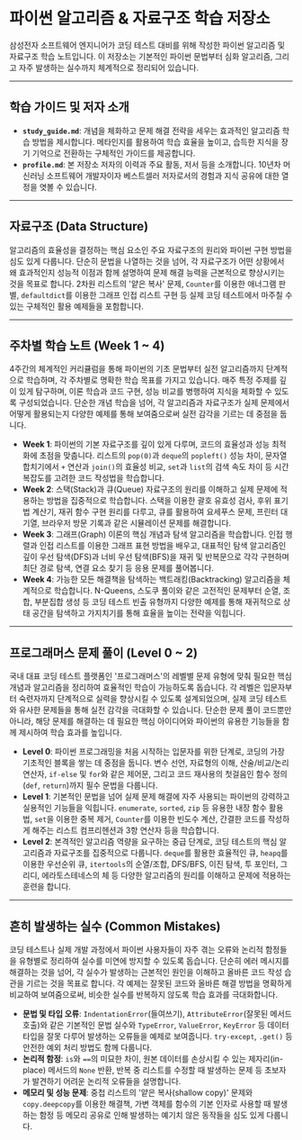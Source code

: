 # 파이썬 알고리즘 & 자료구조 학습 저장소

삼성전자 소프트웨어 엔지니어가 코딩 테스트 대비를 위해 작성한 파이썬 알고리즘 및 자료구조 학습 노트입니다. 이 저장소는 기본적인 파이썬 문법부터 심화 알고리즘, 그리고 자주 발생하는 실수까지 체계적으로 정리되어 있습니다.

---

## 학습 가이드 및 저자 소개

-   **`study_guide.md`**: 개념을 체화하고 문제 해결 전략을 세우는 효과적인 알고리즘 학습 방법을 제시합니다. 메타인지를 활용하여 학습 효율을 높이고, 습득한 지식을 장기 기억으로 전환하는 구체적인 가이드를 제공합니다.
-   **`profile.md`**: 본 저장소 저자의 이력과 주요 활동, 저서 등을 소개합니다. 10년차 머신러닝 소프트웨어 개발자이자 베스트셀러 저자로서의 경험과 지식 공유에 대한 열정을 엿볼 수 있습니다.

---

## 자료구조 (Data Structure)

알고리즘의 효율성을 결정하는 핵심 요소인 주요 자료구조의 원리와 파이썬 구현 방법을 심도 있게 다룹니다.
단순히 문법을 나열하는 것을 넘어, 각 자료구조가 어떤 상황에서 왜 효과적인지 성능적 이점과 함께 설명하여 문제 해결 능력을 근본적으로 향상시키는 것을 목표로 합니다.
2차원 리스트의 '얕은 복사' 문제, `Counter`를 이용한 애너그램 판별, `defaultdict`를 이용한 그래프 인접 리스트 구현 등 실제 코딩 테스트에서 마주칠 수 있는 구체적인 활용 예제들을 포함합니다.

---

## 주차별 학습 노트 (Week 1 ~ 4)

4주간의 체계적인 커리큘럼을 통해 파이썬의 기초 문법부터 실전 알고리즘까지 단계적으로 학습하며, 각 주차별로 명확한 학습 목표를 가지고 있습니다.
매주 특정 주제를 깊이 있게 탐구하며, 이론 학습과 코드 구현, 성능 비교를 병행하여 지식을 체화할 수 있도록 구성되었습니다.
단순한 개념 학습을 넘어, 각 알고리즘과 자료구조가 실제 문제에서 어떻게 활용되는지 다양한 예제를 통해 보여줌으로써 실전 감각을 기르는 데 중점을 둡니다.

-   **Week 1**: 파이썬의 기본 자료구조를 깊이 있게 다루며, 코드의 효율성과 성능 최적화에 초점을 맞춥니다. 리스트의 `pop(0)`과 `deque`의 `popleft()` 성능 차이, 문자열 합치기에서 `+` 연산과 `join()`의 효율성 비교, `set`과 `list`의 검색 속도 차이 등 시간 복잡도를 고려한 코드 작성법을 학습합니다.
-   **Week 2**: 스택(Stack)과 큐(Queue) 자료구조의 원리를 이해하고 실제 문제에 적용하는 방법을 집중적으로 학습합니다. 스택을 이용한 괄호 유효성 검사, 후위 표기법 계산기, 재귀 함수 구현 원리를 다루고, 큐를 활용하여 요세푸스 문제, 프린터 대기열, 브라우저 방문 기록과 같은 시뮬레이션 문제를 해결합니다.
-   **Week 3**: 그래프(Graph) 이론의 핵심 개념과 탐색 알고리즘을 학습합니다. 인접 행렬과 인접 리스트를 이용한 그래프 표현 방법을 배우고, 대표적인 탐색 알고리즘인 깊이 우선 탐색(DFS)과 너비 우선 탐색(BFS)을 재귀 및 반복문으로 각각 구현하며 최단 경로 탐색, 연결 요소 찾기 등 응용 문제를 풀어봅니다.
-   **Week 4**: 가능한 모든 해결책을 탐색하는 백트래킹(Backtracking) 알고리즘을 체계적으로 학습합니다. N-Queens, 스도쿠 풀이와 같은 고전적인 문제부터 순열, 조합, 부분집합 생성 등 코딩 테스트 빈출 유형까지 다양한 예제를 통해 재귀적으로 상태 공간을 탐색하고 가지치기를 통해 효율을 높이는 전략을 익힙니다.

---

## 프로그래머스 문제 풀이 (Level 0 ~ 2)

국내 대표 코딩 테스트 플랫폼인 '프로그래머스'의 레벨별 문제 유형에 맞춰 필요한 핵심 개념과 알고리즘을 정리하여 효율적인 학습이 가능하도록 돕습니다.
각 레벨은 입문자부터 숙련자까지 단계적으로 실력을 향상시킬 수 있도록 설계되었으며, 실제 코딩 테스트와 유사한 문제들을 통해 실전 감각을 극대화할 수 있습니다.
단순한 문제 풀이 코드뿐만 아니라, 해당 문제를 해결하는 데 필요한 핵심 아이디어와 파이썬의 유용한 기능들을 함께 제시하여 학습 효과를 높입니다.

-   **Level 0**: 파이썬 프로그래밍을 처음 시작하는 입문자를 위한 단계로, 코딩의 가장 기초적인 블록을 쌓는 데 중점을 둡니다. 변수 선언, 자료형의 이해, 산술/비교/논리 연산자, `if-else` 및 `for`와 같은 제어문, 그리고 코드 재사용의 첫걸음인 함수 정의(`def`, `return`)까지 필수 문법을 다룹니다.
-   **Level 1**: 기본적인 문법을 넘어 실제 문제 해결에 자주 사용되는 파이썬의 강력하고 실용적인 기능들을 익힙니다. `enumerate`, `sorted`, `zip` 등 유용한 내장 함수 활용법, `set`을 이용한 중복 제거, `Counter`를 이용한 빈도수 계산, 간결한 코드를 작성하게 해주는 리스트 컴프리헨션과 3항 연산자 등을 학습합니다.
-   **Level 2**: 본격적인 알고리즘 역량을 요구하는 중급 단계로, 코딩 테스트의 핵심 알고리즘과 자료구조를 집중적으로 다룹니다. `deque`를 활용한 효율적인 큐, `heapq`를 이용한 우선순위 큐, `itertools`의 순열/조합, DFS/BFS, 이진 탐색, 투 포인터, 그리디, 에라토스테네스의 체 등 다양한 알고리즘의 원리를 이해하고 문제에 적용하는 훈련을 합니다.

---

## 흔히 발생하는 실수 (Common Mistakes)

코딩 테스트나 실제 개발 과정에서 파이썬 사용자들이 자주 겪는 오류와 논리적 함정들을 유형별로 정리하여 실수를 미연에 방지할 수 있도록 돕습니다.
단순히 에러 메시지를 해결하는 것을 넘어, 각 실수가 발생하는 근본적인 원인을 이해하고 올바른 코드 작성 습관을 기르는 것을 목표로 합니다.
각 예제는 잘못된 코드와 올바른 해결 방법을 명확하게 비교하여 보여줌으로써, 비슷한 실수를 반복하지 않도록 학습 효과를 극대화합니다.

-   **문법 및 타입 오류**: `IndentationError`(들여쓰기), `AttributeError`(잘못된 메서드 호출)와 같은 기본적인 문법 실수와 `TypeError`, `ValueError`, `KeyError` 등 데이터 타입을 잘못 다루어 발생하는 오류들을 예제로 보여줍니다. `try-except`, `.get()` 등 안전한 예외 처리 방법도 함께 다룹니다.
-   **논리적 함정**: `is`와 `==`의 미묘한 차이, 원본 데이터를 손상시킬 수 있는 제자리(in-place) 메서드의 `None` 반환, 반복 중 리스트를 수정할 때 발생하는 문제 등 초보자가 발견하기 어려운 논리적 오류들을 설명합니다.
-   **메모리 및 성능 문제**: 중첩 리스트의 '얕은 복사(shallow copy)' 문제와 `copy.deepcopy`를 이용한 해결책, 가변 객체를 함수의 기본 인자로 사용할 때 발생하는 함정 등 메모리 공유로 인해 발생하는 예기치 않은 동작들을 심도 있게 다룹니다.